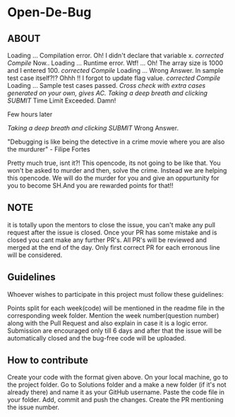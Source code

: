 # Open-De-Bug
## ABOUT
Loading ... Compilation error. Oh! I didn't declare that variable x. *corrected*
*Compile* Now.. Loading ... Runtime error. Wtf! ... Oh! The array size is 1000 and I entered 100. *corrected* 
*Compile* Loading ... Wrong Answer. In sample test case itself?!? Ohhh !! I forgot to update flag value. *corrected*
*Compile* Loading ... Sample test cases passed. *Cross check with extra cases generated on your own, gives AC.* 
*Taking a deep breath and clicking SUBMIT* Time Limit Exceeded. Damn! 

Few hours later

*Taking a deep breath and clicking SUBMIT* Wrong Answer.

"Debugging is like being the detective in a crime movie where you are also the murdurer" - Filipe Fortes

Pretty much true, isnt it?! This opencode, its not going to be like that. You won't be asked to murder and then, solve the crime. Instead we are helping this opencode. We will do the murder for you and give an oppurtunity for you to become SH.And you are rewarded points for that!!


## NOTE
it is totally upon the mentors to close the issue, you can't make any pull request after the issue is closed. Once your PR has some mistake and is closed you cant make any further PR's. All PR's will be reviewed and merged at the end of the day. Only first correct PR for each erronous line will be considered.

## Guidelines
Whoever wishes to participate in this project must follow these guidelines:

Points split for each week(code) will be mentioned in the readme file in the corresponding week folder.
Mention the week number(question number) along with the Pull Request and also explain in case it is a logic error.
Submission are encouraged only till 6 days and after that the issue will be automatically closed and the bug-free code will be uploaded.

## How to contribute
Create your code with the format given above.
On your local machine, go to the project folder.
Go to Solutions folder and a make a new folder (if it's not already there) and name it as your GitHub username.
Paste the code file in your folder.
Add, commit and push the changes.
Create the PR mentioning the issue number.
